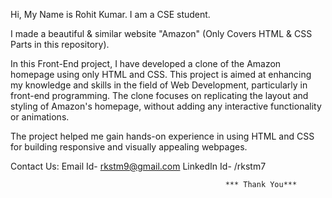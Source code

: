 Hi, My Name is Rohit Kumar. I am a CSE student.

I made a beautiful & similar website "Amazon" (Only Covers HTML & CSS Parts in this repository).

In this Front-End project, I have developed a clone of the Amazon homepage using only HTML and CSS.
This project is aimed at enhancing my knowledge and skills in the field of Web Development, particularly in front-end programming.
The clone focuses on replicating the layout and styling of Amazon's homepage, without adding any interactive functionality or animations.

The project helped me gain hands-on experience in using HTML and CSS for building responsive and visually appealing webpages.

Contact Us:
Email Id- rkstm9@gmail.com
LinkedIn Id- /rkstm7

                                                    *** Thank You***
